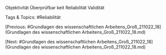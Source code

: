 Objektivität
Überprüfbar
keit
Reliabilität
Validität

   Tags & Topics:
   #Reliabilität

[Previous: #Grundlagen des wissenschaftlichen Arbeitens_Groß_211022_18](Grundlagen des wissenschaftlichen Arbeitens_Groß_211022_18.md)

[Next: #Grundlagen des wissenschaftlichen Arbeitens_Groß_211022_18](Grundlagen des wissenschaftlichen Arbeitens_Groß_211022_18.md)